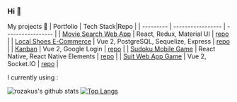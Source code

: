 ### Hi 👋

My projects :construction_worker: 
| Portfolio | Tech Stack|Repo |
| --------- | -----------------  | ----------------- |
| [Movie Search Web App](https://movie-search-by-rozakus.web.app/) | React, Redux, Material UI | [repo](https://github.com/rozakus/react-challenge) |
| [Local Shoes E-Commerce](https://sepatu-lokal-by-rozakus.web.app/) | Vue 2, PostgreSQL, Sequelize, Express  | [repo](https://github.com/rozakus/ecommerce-client-customer) |
| [Kanban](https://kanban-by-rozakus.web.app) | Vue 2, Google Login | [repo](https://github.com/rozakus/kanban-client) |
| [Sudoku Mobile Game](https://expo.io/@rozakus/projects/sugoku) | React Native, React Native Elements | [repo](https://github.com/rozakus/sugoku) |
| [Suit Web App Game](https://gunting-batu-kertas-88771.web.app/#/login) | Vue 2, Socket.IO | [repo](https://github.com/SUIT-Jepang/client) |

I currently using : 

![rozakus's github stats](https://github-readme-stats.vercel.app/api?username=rozakus&theme=react&show_icons=true)
[![Top Langs](https://github-readme-stats.vercel.app/api/top-langs/?username=anuraghazra&layout=compact&theme=react)](https://github.com/rozakus/github-readme-stats)

<!--
**rozakus/rozakus** is a ✨ _special_ ✨ repository because its `README.md` (this file) appears on your GitHub profile.

Here are some ideas to get you started:

- 🔭 I’m currently working on ...
- 🌱 I’m currently learning ...
- 👯 I’m looking to collaborate on ...
- 🤔 I’m looking for help with ...
- 💬 Ask me about ...
- 📫 How to reach me: ...
- 😄 Pronouns: ...
- ⚡ Fun fact: ...
-->
